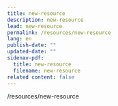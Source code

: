 ```yaml
---
title: new-resource
description: new-resource
lead: new-resource
permalink: /resources/new-resource
lang: en
publish-date: ""
updated-date: ""
sidenav-pdf:
  title: new-resource
  filename: new-resource
related content: false
---
```

/resources/new-resource